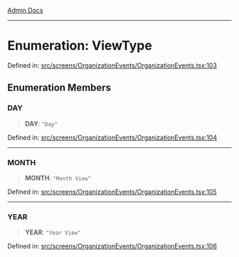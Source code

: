 [Admin Docs](/)

***

# Enumeration: ViewType

Defined in: [src/screens/OrganizationEvents/OrganizationEvents.tsx:103](https://github.com/PalisadoesFoundation/talawa-admin/blob/main/src/screens/OrganizationEvents/OrganizationEvents.tsx#L103)

## Enumeration Members

### DAY

> **DAY**: `"Day"`

Defined in: [src/screens/OrganizationEvents/OrganizationEvents.tsx:104](https://github.com/PalisadoesFoundation/talawa-admin/blob/main/src/screens/OrganizationEvents/OrganizationEvents.tsx#L104)

***

### MONTH

> **MONTH**: `"Month View"`

Defined in: [src/screens/OrganizationEvents/OrganizationEvents.tsx:105](https://github.com/PalisadoesFoundation/talawa-admin/blob/main/src/screens/OrganizationEvents/OrganizationEvents.tsx#L105)

***

### YEAR

> **YEAR**: `"Year View"`

Defined in: [src/screens/OrganizationEvents/OrganizationEvents.tsx:106](https://github.com/PalisadoesFoundation/talawa-admin/blob/main/src/screens/OrganizationEvents/OrganizationEvents.tsx#L106)
